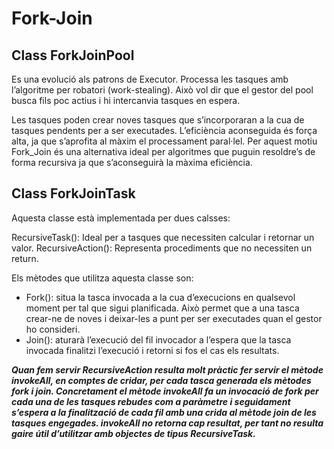 # Fork-Join 
## Class ForkJoinPool 
Es una evolució als patrons de Executor. Processa les tasques amb l’algoritme per robatori (work-stealing).
 Això vol dir que el gestor del pool busca fils poc actius i hi intercanvia tasques en espera.

Les tasques poden crear noves tasques que s’incorporaran a la cua de tasques pendents per a ser
 executades. L’eficiència aconseguida és força alta, ja que s’aprofita al màxim el processament
  paral·lel. Per aquest motiu Fork_Join és una alternativa ideal per algoritmes que puguin 
  resoldre’s de forma recursiva ja que s’aconseguirà la màxima eficiència.

## Class ForkJoinTask

Aquesta classe està implementada per dues calsses:

RecursiveTask(): Ideal per a tasques que necessiten calcular i retornar un valor.
RecursiveAction(): Representa procediments que no necessiten un return.

Els mètodes que utilitza aquesta classe son:

- Fork(): situa la tasca invocada a la cua d’execucions en qualsevol moment per tal que sigui 
planificada. Això permet que a una tasca crear-ne de noves i deixar-les a punt per ser 
executades quan el gestor ho consideri.
- Join(): aturarà l’execució del fil invocador a l’espera que la tasca invocada finalitzi
 l’execució i retorni si fos el cas els resultats.

***Quan fem servir RecursiveAction resulta molt pràctic fer servir el mètode invokeAll, 
en comptes de cridar, per cada tasca generada els mètodes fork i join. Concretament 
el mètode invokeAll fa un invocació de fork per cada una de les tasques rebudes com 
a paràmetre i seguidament s’espera a la finalització de cada fil amb una crida al mètode
 join de les tasques engegades. invokeAll no retorna cap resultat, per tant no resulta gaire 
 útil d’utilitzar amb objectes de tipus RecursiveTask.***